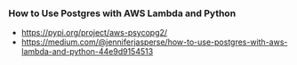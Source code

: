 ### How to Use Postgres with AWS Lambda and Python

- https://pypi.org/project/aws-psycopg2/
- https://medium.com/@jenniferjasperse/how-to-use-postgres-with-aws-lambda-and-python-44e9d9154513